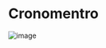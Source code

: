 # Cronomentro


![image](https://user-images.githubusercontent.com/62565008/210855770-ce85f6df-dbda-4c5b-b01d-59a14b98a63d.png)
